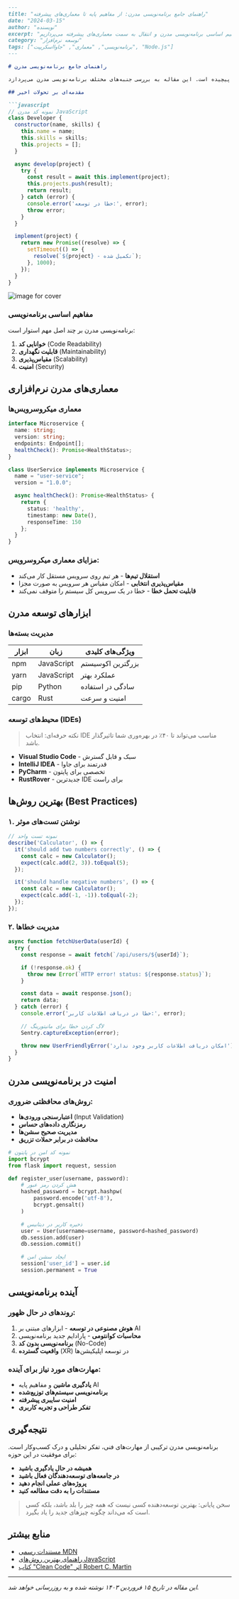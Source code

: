 ```markdown
---
title: "راهنمای جامع برنامه‌نویسی مدرن: از مفاهیم پایه تا معماری‌های پیشرفته"
date: "2024-03-15"
author: "نویسنده"
excerpt: "در این مقاله به بررسی مفاهیم اساسی برنامه‌نویسی مدرن و انتقال به سمت معماری‌های پیشرفته می‌پردازیم."
category: "توسعه نرم‌افزار"
tags: ["برنامه‌نویسی", "معماری", "جاوااسکریپت", "Node.js"]
---

# راهنمای جامع برنامه‌نویسی مدرن

در دنیای امروز، برنامه‌نویسی نه تنها یک مهارت فنی، بلکه یک زبان جهانی برای حل مسائل پیچیده است. این مقاله به بررسی جنبه‌های مختلف برنامه‌نویسی مدرن می‌پردازد.

## مقدمه‌ای بر تحولات اخیر

```javascript
// نمونه کد مدرن JavaScript
class Developer {
  constructor(name, skills) {
    this.name = name;
    this.skills = skills;
    this.projects = [];
  }

  async develop(project) {
    try {
      const result = await this.implement(project);
      this.projects.push(result);
      return result;
    } catch (error) {
      console.error('خطا در توسعه:', error);
      throw error;
    }
  }

  implement(project) {
    return new Promise((resolve) => {
      setTimeout(() => {
        resolve(`${project} - تکمیل شده`);
      }, 1000);
    });
  }
}
```
![image for cover](../../media/torii_gate.jfif)
### مفاهیم اساسی برنامه‌نویسی

برنامه‌نویسی مدرن بر چند اصل مهم استوار است:

1. **خوانایی کد** (Code Readability)
2. **قابلیت نگهداری** (Maintainability)
3. **مقیاس‌پذیری** (Scalability)
4. **امنیت** (Security)

## معماری‌های مدرن نرم‌افزاری

### معماری میکروسرویس‌ها

```typescript
interface Microservice {
  name: string;
  version: string;
  endpoints: Endpoint[];
  healthCheck(): Promise<HealthStatus>;
}

class UserService implements Microservice {
  name = "user-service";
  version = "1.0.0";

  async healthCheck(): Promise<HealthStatus> {
    return {
      status: 'healthy',
      timestamp: new Date(),
      responseTime: 150
    };
  }
}
```

### مزایای معماری میکروسرویس:

- **استقلال تیم‌ها** - هر تیم روی سرویس مستقل کار می‌کند
- **مقیاس‌پذیری انتخابی** - امکان مقیاس هر سرویس به صورت مجزا
- **قابلیت تحمل خطا** - خطا در یک سرویس کل سیستم را متوقف نمی‌کند

## ابزارهای توسعه مدرن

### مدیریت بسته‌ها

| ابزار | زبان | ویژگی‌های کلیدی |
|-------|------|------------------|
| npm | JavaScript | بزرگترین اکوسیستم |
| yarn | JavaScript | عملکرد بهتر |
| pip | Python | سادگی در استفاده |
| cargo | Rust | امنیت و سرعت |

### محیط‌های توسعه (IDEs)

> نکته حرفه‌ای: انتخاب IDE مناسب می‌تواند تا ۴۰٪ در بهره‌وری شما تاثیرگذار باشد.

- **Visual Studio Code** - سبک و قابل گسترش
- **IntelliJ IDEA** - قدرتمند برای جاوا
- **PyCharm** - تخصصی برای پایتون
- **RustRover** - جدیدترین IDE برای راست

## بهترین روش‌ها (Best Practices)

### ۱. نوشتن تست‌های موثر

```javascript
// نمونه تست واحد
describe('Calculator', () => {
  it('should add two numbers correctly', () => {
    const calc = new Calculator();
    expect(calc.add(2, 3)).toEqual(5);
  });

  it('should handle negative numbers', () => {
    const calc = new Calculator();
    expect(calc.add(-1, -1)).toEqual(-2);
  });
});
```

### ۲. مدیریت خطاها

```javascript
async function fetchUserData(userId) {
  try {
    const response = await fetch(`/api/users/${userId}`);

    if (!response.ok) {
      throw new Error(`HTTP error! status: ${response.status}`);
    }

    const data = await response.json();
    return data;
  } catch (error) {
    console.error('خطا در دریافت اطلاعات کاربر:', error);

    // لاگ کردن خطا برای مانیتورینگ
    Sentry.captureException(error);

    throw new UserFriendlyError('امکان دریافت اطلاعات کاربر وجود ندارد');
  }
}
```

## امنیت در برنامه‌نویسی مدرن

### روش‌های محافظتی ضروری:

- **اعتبارسنجی ورودی‌ها** (Input Validation)
- **رمزنگاری داده‌های حساس**
- **مدیریت صحیح سشن‌ها**
- **محافظت در برابر حملات تزریق**

```python
# نمونه کد امن در پایتون
import bcrypt
from flask import request, session

def register_user(username, password):
    # هش کردن رمز عبور
    hashed_password = bcrypt.hashpw(
        password.encode('utf-8'),
        bcrypt.gensalt()
    )

    # ذخیره کاربر در دیتابیس
    user = User(username=username, password=hashed_password)
    db.session.add(user)
    db.session.commit()

    # ایجاد سشن امن
    session['user_id'] = user.id
    session.permanent = True
```

## آینده برنامه‌نویسی

### روندهای در حال ظهور:

1. **هوش مصنوعی در توسعه** - ابزارهای مبتنی بر AI
2. **محاسبات کوانتومی** - پارادایم جدید برنامه‌نویسی
3. **برنامه‌نویسی بدون کد** (No-Code)
4. **واقعیت گسترده** (XR) در توسعه اپلیکیشن‌ها

### مهارت‌های مورد نیاز برای آینده:

- **یادگیری ماشین** و مفاهیم پایه AI
- **برنامه‌نویسی سیستم‌های توزیع‌شده**
- **امنیت سایبری پیشرفته**
- **تفکر طراحی و تجربه کاربری**

## نتیجه‌گیری

برنامه‌نویسی مدرن ترکیبی از مهارت‌های فنی، تفکر تحلیلی و درک کسب‌وکار است. برای موفقیت در این حوزه:

- **همیشه در حال یادگیری باشید**
- **در جامعه‌های توسعه‌دهندگان فعال باشید**
- **پروژه‌های عملی انجام دهید**
- **مستندات را به دقت مطالعه کنید**

> سخن پایانی: بهترین توسعه‌دهنده کسی نیست که همه چیز را بلد باشد، بلکه کسی است که می‌داند چگونه چیزهای جدید را یاد بگیرد.

## منابع بیشتر

- [مستندات رسمی MDN](https://developer.mozilla.org)
- [راهنمای بهترین روش‌های JavaScript](https://github.com/airbnb/javascript)
- [کتاب "Clean Code" اثر Robert C. Martin]()

---

*این مقاله در تاریخ ۱۵ فروردین ۱۴۰۳ نوشته شده و به روزرسانی خواهد شد.*
```
